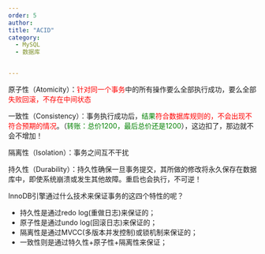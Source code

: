```yaml
---
order: 5
author: 
title: "ACID"
category:
  - MySQL 
  - 数据库


---
```


原子性（Atomicity）：<span style="color:red;">针对同一个事务</span>中的所有操作要么全部执行成功，要么全部<span style="color:red;">失败回滚，不存在中间状态</span>

一致性（Consistency）：事务执行成功后，<span style="color:green;">结果</span><span style="color:red;">符合数据库规则的，不会出现不符合预期的情况</span>。（<span style="color:green;">转账：总价1200，最后总价还是1200</span>），这边扣了，那边就不会不增加！

隔离性（Isolation）：事务之间互不干扰

持久性（Durability）：持久性确保一旦事务提交，其所做的修改将永久保存在数据库中，即使系统崩溃或发生其他故障。重启也会执行，不可逆！

InnoDB引擎通过什么技术来保证事务的这四个特性的呢？

- 持久性是通过redo log(重做日志)来保证的；
- 原子性是通过undo log(回滚日志)来保证的；
- 隔离性是通过MVCC(多版本并发控制)或锁机制来保证的；
- 一致性则是通过特久性+原子性+隔离性来保证；